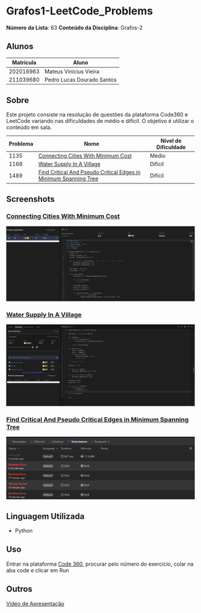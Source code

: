 # Grafos1-LeetCode_Problems

**Número da Lista**: 63
**Conteúdo da Disciplina**: Grafos-2

## Alunos

| Matrícula | Aluno                      |
| --------- | -------------------------- |
| 202016963 | Mateus Vinicius Vieira     |
| 211039680 | Pedro Lucas Dourado Santos |

## Sobre

Este projeto consiste na resolução de questões da plataforma Code360 e LeetCode variando nas dificuldades de médio e difícil. O objetivo é utilizar o conteúdo em sala.

| Problema | Nome                                                                                                                                                                | Nível de Dificuldade |
| -------- | ------------------------------------------------------------------------------------------------------------------------------------------------------------------- | -------------------- |
| 1135     | [Connecting Cities With Minimum Cost](https://www.naukri.com/code360/problems/connecting-cities-with-minimum-cost_1386586?leftPanelTabValue=PROBLEM)                | Médio                |
| 1168     | [Water Supply In A Village](https://www.naukri.com/code360/problems/water-supply-in-a-village_1380956)                                                              | Difícil              |
| 1489     | [Find Critical And Pseudo Critical Edges in Minimum Spanning Tree](https://leetcode.com/problems/find-critical-and-pseudo-critical-edges-in-minimum-spanning-tree/) | Difícil              |

## Screenshots

### [Connecting Cities With Minimum Cost](https://www.naukri.com/code360/problems/connecting-cities-with-minimum-cost_1386586?leftPanelTabValue=PROBLEM)

![](img/1135.png)

### [Water Supply In A Village](https://www.naukri.com/code360/problems/water-supply-in-a-village_1380956)

![](img/1168.png)

### [Find Critical And Pseudo Critical Edges in Minimum Spanning Tree](https://leetcode.com/problems/find-critical-and-pseudo-critical-edges-in-minimum-spanning-tree/)

![](img/1489.png)

## Linguagem Utilizada

- Python

## Uso

Entrar na plataforma [Code 360](https://www.naukri.com/code360), procurar pelo número do exercício, colar na aba code e clicar em Run

## Outros

[Vídeo de Apresentação](https://youtu.be/eSItnLOjYzA?si=fObfndcgLP0jhsYO)
